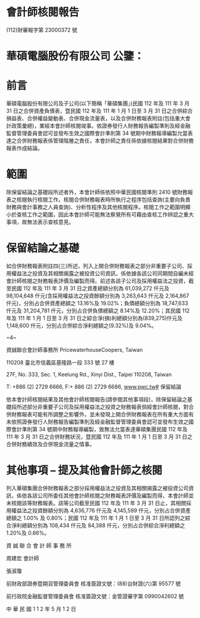 # 會計師核閱報告

(112)財審報字第 23000372 號

# 華碩電腦股份有限公司 公鑒：

# 前言

華碩電腦股份有限公司及子公司(以下簡稱「華碩集團」)民國 112 年及 111 年 3 月 31 日之合併資產負債表，暨民國 112 年及 111 年 1 月 1 日至 3 月 31 日之合併綜合損益表、合併權益變動表、合併現金流量表，以及合併財務報表附註(包括重大會計政策彙總)，業經本會計師核閱竣事。依證券發行人財務報告編製準則及經金融監督管理委員會認可並發布生效之國際會計準則第 34 號期中財務報導編製允當表達之合併財務報表係管理階層之責任，本會計師之責任係依據核閱結果對合併財務報表作成結論。

# 範圍

除保留結論之基礎段所述者外，本會計師係依照中華民國核閱準則 2410 號財務報表之核閱執行核閱工作。核閱合併財務報表時所執行之程序包括查詢(主要向負責財務與會計事務之人員查詢)、分析性程序及其他核閱程序。核閱工作之範圍明顯小於查核工作之範圍，因此本會計師可能無法察覺所有可藉由查核工作辨認之重大事項，故無法表示查核意見。

# 保留結論之基礎

如合併財務報表附註四(三)所述，列入上開合併財務報表之部分非重要子公司、採用權益法之投資及其相關揭露之被投資公司資訊，係依據各該公司同期間自編未經會計師核閱之財務報表評價及編製而得。前述各該子公司及採用權益法之投資，截至民國 112 年及 111 年 3 月 31 日之資產總額分別為 61,039,272 仟元及 98,104,648 仟元(含採用權益法之投資餘額分別為 3,263,643 仟元及 2,164,867 仟元)，分別占合併資產總額之 13.16%及 19.02%；負債總額分別為 18,747,633 仟元及 31,204,781 仟元，分別占合併負債總額之 8.14%及 12.20%；其民國 112 年及 111 年 1 月 1 日至 3 月 31 日之綜合淨(損)利總額分別為(839,275)仟元及 1,148,600 仟元，分別占合併綜合淨利總額之(9.32%)及 9.04%。

~4~

資誠聯合會計師事務所 PricewaterhouseCoopers, Taiwan

110208 臺北市信義區基隆路一段 333 號 27 樓

27F, No. 333, Sec. 1, Keelung Rd., Xinyi Dist., Taipei 110208, Taiwan

T: +886 (2) 2729 6666, F:+ 886 (2) 2729 6686, www.pwc.tw# 保留結論

依本會計師核閱結果及其他會計師核閱報告(請參閱其他事項段)，除保留結論之基礎段所述部分非重要子公司及採用權益法之投資之財務報表倘經會計師核閱，對合併財務報表可能有所調整之影響外，並未發現上開合併財務報表在所有重大方面有未依照證券發行人財務報告編製準則及經金融監督管理委員會認可並發布生效之國際會計準則第 34 號期中財務報導編製，致無法允當表達華碩集團民國 112 年及 111 年 3 月 31 日之合併財務狀況，暨民國 112 年及 111 年 1 月 1 日至 3 月 31 日之合併財務績效及合併現金流量之情事。

# 其他事項 – 提及其他會計師之核閱

列入華碩集團合併財務報表之部分採用權益法之投資及其相關揭露之被投資公司資訊，係依各該公司所委任其他會計師核閱之財務報表評價及編製而得，本會計師並未核閱該等財務報表。該等公司截至民國 112 年及 111 年 3 月 31 日止，其相關採用權益法之投資餘額分別為 4,636,776 仟元及 4,145,599 仟元，分別占合併資產總額之 1.00% 及 0.80%；民國 112 年及 111 年 1 月 1 日至 3 月 31 日所認列之綜合淨利總額分別為 108,434 仟元及 84,388 仟元，分別占合併綜合淨利總額之 1.20%及 0.66%。

資 誠 聯 合 會 計 師 事 務 所

周建宏 會計師

張淑瓊

前財政部證券暨期貨管理委員會 核准簽證文號：(88)台財證(六)第 95577 號

前行政院金融監督管理委員會 核准簽證文號：金管證審字第 0990042602 號

中 華 民 國 1 1 2 年 5 月 1 2 日